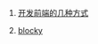 1. [开发前端的几种方式](https://github.com/yanbinghui/doc/blob/master/frontend/create_project.md)

2. [blocky](https://github.com/yanbinghui/doc/blob/master/frontend/blocky.md)
